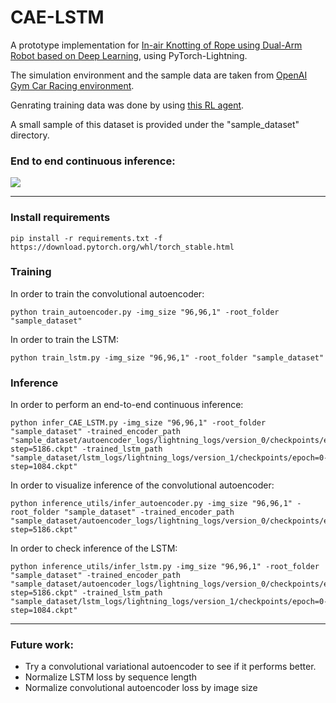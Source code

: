 # CAE-LSTM
A prototype implementation for [In-air Knotting of Rope using Dual-Arm Robot based on Deep Learning](https://arxiv.org/pdf/2103.09402.pdf), using PyTorch-Lightning.

The simulation environment and the sample data are taken from [OpenAI Gym Car Racing environment](https://gym.openai.com/envs/CarRacing-v0/).

Genrating training data was done by using [this RL agent](https://github.com/xtma/pytorch_car_caring).

A small sample of this dataset is provided under the "sample_dataset" directory.
### End to end continuous inference:
![](infer_all.gif)

******
### Install requirements 
```
pip install -r requirements.txt -f https://download.pytorch.org/whl/torch_stable.html
```

### Training
In order to train the convolutional autoencoder:
```
python train_autoencoder.py -img_size "96,96,1" -root_folder "sample_dataset"
```
In order to train the LSTM:
```
python train_lstm.py -img_size "96,96,1" -root_folder "sample_dataset"
```

### Inference
In order to perform an end-to-end continuous inference:
```
python infer_CAE_LSTM.py -img_size "96,96,1" -root_folder "sample_dataset" -trained_encoder_path "sample_dataset/autoencoder_logs/lightning_logs/version_0/checkpoints/epoch=132-step=5186.ckpt" -trained_lstm_path "sample_dataset/lstm_logs/lightning_logs/version_1/checkpoints/epoch=0-step=1084.ckpt"
```
In order to visualize inference of the convolutional autoencoder:
```
python inference_utils/infer_autoencoder.py -img_size "96,96,1" -root_folder "sample_dataset" -trained_encoder_path "sample_dataset/autoencoder_logs/lightning_logs/version_0/checkpoints/epoch=132-step=5186.ckpt"
```
In order to check inference of the LSTM:
```
python inference_utils/infer_lstm.py -img_size "96,96,1" -root_folder "sample_dataset" -trained_encoder_path "sample_dataset/autoencoder_logs/lightning_logs/version_0/checkpoints/epoch=132-step=5186.ckpt" -trained_lstm_path "sample_dataset/lstm_logs/lightning_logs/version_1/checkpoints/epoch=0-step=1084.ckpt"
```


*****
### Future work:
- Try a convolutional variational autoencoder to see if it performs better.
- Normalize LSTM loss by sequence length
- Normalize convolutional autoencoder loss by image size